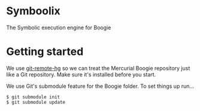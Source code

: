 <!-- vim: set textwidth=80: -->
Symboolix
=========

The Symbolic execution engine for Boogie

Getting started
===============

We use [git-remote-hg](https://github.com/felipec/git/wiki/git-remote-hg) so we
can treat the Mercurial Boogie repository just like a Git repository. Make sure
it's installed before you start.

We use Git's submodule feature for the Boogie folder. To set things up run...

```
$ git submodule init
$ git submodule update
```
